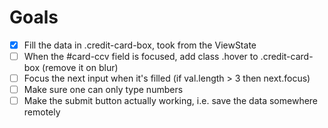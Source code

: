 # Goals

- [x] Fill the data in .credit-card-box, took from the ViewState
- [ ] When the #card-ccv field is focused, add class .hover to .credit-card-box (remove it on blur)
- [ ] Focus the next input when it's filled (if val.length > 3 then next.focus)
- [ ] Make sure one can only type numbers
- [ ] Make the submit button actually working, i.e. save the data somewhere remotely
